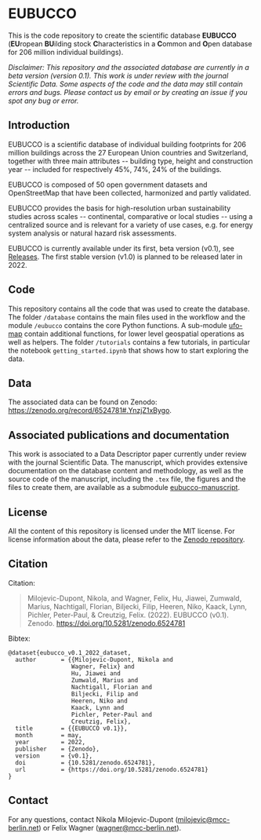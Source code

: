 # EUBUCCO

This is the code repository to create the scientific database __EUBUCCO__ (**EU**ropean **BU**ilding stock **C**haracteristics in a **C**ommon and **O**pen database for 206 million individual buildings).


_Disclaimer: This repository and the associated database are currently in a beta version (version 0.1). This work is under review with the journal Scientific Data. Some aspects of the code and the data may still contain errors and bugs. Please contact us by email or by creating an issue if you spot any bug or error._


## Introduction

EUBUCCO is a scientific database of individual building footprints for 206 million buildings across the 27 European Union countries and Switzerland, together with three main attributes -- building type, height and construction year -- included for respectively 45%, 74%, 24% of the buildings.

EUBUCCO is composed of 50 open government datasets and OpenStreetMap that have been collected, harmonized and partly validated.

EUBUCCO provides the basis for high-resolution urban sustainability studies across scales -- continental, comparative or local studies --  using a centralized source and is relevant for a variety of use cases, e.g. for energy system analysis or natural hazard risk assessments.

EUBUCCO is currently available under its first, beta version (v0.1), see [Releases](https://github.com/ai4up/eubucco/releases/tag/v0.1). The first stable version (v1.0) is planned to be released later in 2022.


## Code

This repository contains all the code that was used to create the database. The folder `/database` contains the main files used in the workflow and the module `/eubucco` contains the core Python functions. A sub-module [ufo-map](https://github.com/ai4up/ufo-map) contain additional functions, for lower level geospatial operations as well as helpers. The folder `/tutorials` contains a few tutorials, in particular the notebook `getting_started.ipynb` that shows how to start exploring the data.


## Data

The associated data can be found on Zenodo: https://zenodo.org/record/6524781#.YnzjZ1xBygo. 


## Associated publications and documentation

This work is associated to a Data Descriptor paper currently under review with the journal Scientific Data. The manuscript, which provides extensive documentation on the database content and methodology, as well as the source code of the manuscript, including the `.tex` file, the figures and the files to create them, are available as a submodule [eubucco-manuscript](https://github.com/ai4up/eubucco-manuscript). 


## License


All the content of this repository is licensed under the MIT license. For license information about the data, please refer to the [Zenodo repository](https://zenodo.org/record/6524781#.YnzjZ1xBygo).


## Citation


Citation:

> Milojevic-Dupont, Nikola, and Wagner, Felix, Hu, Jiawei, Zumwald, Marius, Nachtigall, Florian, Biljecki, Filip, Heeren, Niko, Kaack, Lynn, Pichler, Peter-Paul, & Creutzig, Felix. (2022). EUBUCCO (v0.1). Zenodo. https://doi.org/10.5281/zenodo.6524781


Bibtex: 

```
@dataset{eubucco_v0.1_2022_dataset,
  author       = {{Milojevic-Dupont, Nikola and
                  Wagner, Felix} and
                  Hu, Jiawei and
                  Zumwald, Marius and
                  Nachtigall, Florian and
                  Biljecki, Filip and
                  Heeren, Niko and
                  Kaack, Lynn and
                  Pichler, Peter-Paul and
                  Creutzig, Felix},
  title        = {{EUBUCCO v0.1}},
  month        = may,
  year         = 2022,
  publisher    = {Zenodo},
  version      = {v0.1},
  doi          = {10.5281/zenodo.6524781},
  url          = {https://doi.org/10.5281/zenodo.6524781}
}
```

## Contact

For any questions, contact Nikola Milojevic-Dupont (milojevic@mcc-berlin.net) or Felix Wagner (wagner@mcc-berlin.net).

